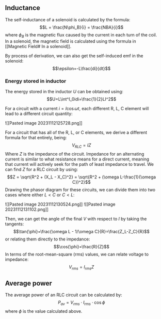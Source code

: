 ## Inductance
The self-inductance of a solenoid is calculated by the formula: 
$$L = \frac{N\phi_B}{i} = \frac{NBA}{i}$$
where $\phi_B$ is the magnetic flux caused by the current in each turn of the coil. In a solenoid, the magnetic field is calculated using the formula in [[Magnetic Field# In a solenoid]].

By process of derivation, we can also get the self-induced emf in the solenoid: 
$$\epsilon=-L\frac{di}{dt}$$

### Energy stored in inductor
The energy stored in the inductor $U$ can be obtained using: 
$$U=L\int^I_0idi=\frac{1}{2}LI^2$$

For a circuit with a current $i = I\cos{\omega t}$, each different R, L, C element will lead to a different circuit quantity: 

![[Pasted image 20231112125728.png]]

For a circuit that has all of the R, L, or C elements, we derive a different formula for that entirely, being: 
$$V_{RLC} = IZ$$
Where $Z$ is the impedance of the circuit. Impedance for an alternating current is similar to what resistance means for a direct current, meaning that current will actively seek for the path of least impedance to travel. We can find $Z$ for a RLC circuit by using: 
$$Z = \sqrt{R^2 + (X_L - X_C)^2} = \sqrt{R^2 + (\omega L-\frac{1}{\omega C})^2}$$
Drawing the phasor diagram for these circuits, we can divide them into two cases where either $L < C$ or $C < L$: 

![[Pasted image 20231112130524.png]]
![[Pasted image 20231112131102.png]]

Then, we can get the angle of the final $V$ with respect to $I$ by taking the tangents: 
$$\tan{\phi}=\frac{\omega L - 1/\omega C}{R}=\frac{Z_L-Z_C}{R}$$
or relating them directly to the impedance: 
$$\cos{\phi}=\frac{R}{Z}$$
In terms of the root-mean-square (rms) values, we can relate voltage to impedance: 
$$V_{rms} = I_{rms} Z$$
## Average power
The average power of an RLC circuit can be calculated by: 
$$P_{av}=V_{rms}\cdot I_{rms}\cdot \cos{\phi}$$
where $\phi$ is the value calculated above.